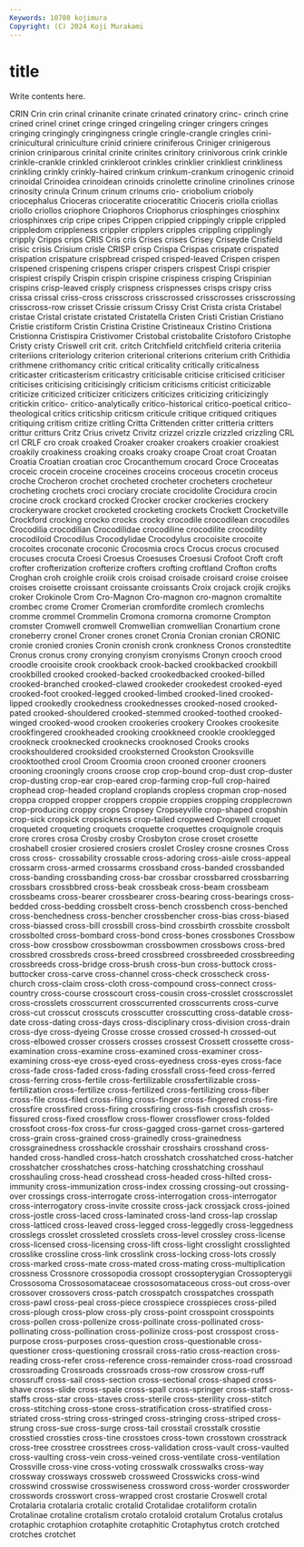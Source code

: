 ```yaml
---
Keywords: 10780 kojimura
Copyright: (C) 2024 Koji Murakami
---
```


# title

Write contents here.



 CRIN
Crin crin crinal crinanite crinate crinated crinatory crinc- crinch crine
crined crinel crinet cringe cringed cringeling cringer cringers cringes cringing
cringingly cringingness cringle cringle-crangle cringles crini- crinicultural criniculture crinid criniere
criniferous Criniger crinigerous crinion criniparous crinital crinite crinites crinitory crinivorous
crink crinkle crinkle-crankle crinkled crinkleroot crinkles crinklier crinkliest crinkliness crinkling
crinkly crinkly-haired crinkum crinkum-crankum crinogenic crinoid crinoidal Crinoidea crinoidean crinoids
crinolette crinoline crinolines crinose crinosity crinula Crinum crinum crinums crio-
criobolium crioboly criocephalus Crioceras crioceratite crioceratitic Crioceris criolla criollas criollo
criollos criophore Criophoros Criophorus criosphinges criosphinx criosphinxes crip cripe cripes
Crippen crippied crippingly cripple crippled crippledom crippleness crippler cripplers cripples
crippling cripplingly cripply Cripps crips CRIS Cris cris Crises crises
Crisey Criseyde Crisfield crisic crisis Crisium crisle CRISP crisp Crispa
Crispas crispate crispated crispation crispature crispbread crisped crisped-leaved Crispen crispen
crispened crispening crispens crisper crispers crispest Crispi crispier crispiest crispily
Crispin crispin crispine crispiness crisping Crispinian crispins crisp-leaved crisply crispness
crispnesses crisps crispy criss crissa crissal criss-cross crisscross crisscrossed crisscrosses
crisscrossing crisscross-row crisset Crissie crissum Crissy Crist Crista crista Cristabel
cristae Cristal cristate cristated Cristatella Cristen Cristi Cristian Cristiano Cristie
cristiform Cristin Cristina Cristine Cristineaux Cristino Cristiona Cristionna Cristispira Cristivomer
Cristobal cristobalite Cristoforo Cristophe Cristy cristy Criswell crit crit. critch
Critchfield critchfield criteria criteriia criteriions criteriology criterion criterional criterions criterium
crith Crithidia crithmene crithomancy critic critical criticality critically criticalness criticaster
criticasterism criticastry criticisable criticise criticised criticiser criticises criticising criticisingly criticism
criticisms criticist criticizable criticize criticized criticizer criticizers criticizes criticizing criticizingly
critickin critico- critico-analytically critico-historical critico-poetical critico-theological critics criticship criticsm criticule
critique critiqued critiques critiquing critism critize critling Critta Crittenden critter
critteria critters crittur critturs Critz Crius crivetz Crivitz crizzel crizzle
crizzled crizzling CRL crl CRLF cro croak croaked Croaker croaker
croakers croakier croakiest croakily croakiness croaking croaks croaky croape Croat
croat Croatan Croatia Croatian croatian croc Crocanthemum crocard Croce Croceatas
croceic crocein croceine croceines croceins croceous crocetin croceus croche Crocheron
crochet crocheted crocheter crocheters crocheteur crocheting crochets croci crociary crociate
crocidolite Crocidura crocin crocine crock crockard crocked Crocker crocker crockeries
crockery crockeryware crocket crocketed crocketing crockets Crockett Crocketville Crockford crocking
crocko crocks crocky crocodile crocodilean crocodiles Crocodilia crocodilian Crocodilidae crocodiline
crocodilite crocodility crocodiloid Crocodilus Crocodylidae Crocodylus crocoisite crocoite crocoites croconate
croconic Crocosmia crocs Crocus crocus crocused crocuses crocuta Croesi Croesus
Croesuses Croesusi Crofoot Croft croft crofter crofterization crofterize crofters crofting
croftland Crofton crofts Croghan croh croighle croiik crois croisad croisade
croisard croise croisee croises croisette croissant croissante croissants Croix crojack
crojik crojiks croker Crokinole Crom Cro-Magnon Cro-magnon cro-magnon cromaltite crombec
crome Cromer Cromerian cromfordite cromlech cromlechs cromme crommel Crommelin Cromona
cromorna cromorne Crompton cromster Cromwell cromwell Cromwellian cromwellian Cronartium crone
croneberry cronel Croner crones cronet Cronia Cronian cronian CRONIC cronie
cronied cronies Cronin cronish cronk cronkness Cronos cronstedtite Cronus cronus
crony cronying cronyism cronyisms Cronyn crooch crood croodle crooisite crook
crookback crook-backed crookbacked crookbill crookbilled crooked crooked-backed crookedbacked crooked-billed crooked-branched
crooked-clawed crookeder crookedest crooked-eyed crooked-foot crooked-legged crooked-limbed crooked-lined crooked-lipped crookedly
crookedness crookednesses crooked-nosed crooked-pated crooked-shouldered crooked-stemmed crooked-toothed crooked-winged crooked-wood crooken
crookeries crookery Crookes crookesite crookfingered crookheaded crooking crookkneed crookle crooklegged
crookneck crooknecked crooknecks crooknosed Crooks crooks crookshouldered crooksided crooksterned Crookston
Crooksville crooktoothed crool Croom Croomia croon crooned crooner crooners crooning
crooningly croons croose crop crop-bound crop-dust crop-duster crop-dusting crop-ear crop-eared
crop-farming crop-full crop-haired crophead crop-headed cropland croplands cropless cropman crop-nosed
croppa cropped cropper croppers croppie croppies cropping cropplecrown crop-producing croppy
crops Cropsey Cropseyville crop-shaped cropshin crop-sick cropsick cropsickness crop-tailed cropweed
Cropwell croquet croqueted croqueting croquets croquette croquettes croquignole croquis crore
crores crosa Crosby crosby Crosbyton crose croset crosette croshabell crosier
crosiered crosiers croslet Crosley crosne crosnes Cross cross cross- crossability
crossable cross-adoring cross-aisle cross-appeal crossarm cross-armed crossarms crossband cross-banded crossbanded
cross-banding crossbanding cross-bar crossbar crossbarred crossbarring crossbars crossbbred cross-beak crossbeak
cross-beam crossbeam crossbeams cross-bearer crossbearer cross-bearing cross-bearings cross-bedded cross-bedding crossbelt
cross-bench crossbench cross-benched cross-benchedness cross-bencher crossbencher cross-bias cross-biased cross-biassed cross-bill
crossbill cross-bind crossbirth crossbite crossbolt crossbolted cross-bombard cross-bond cross-bones crossbones
Crossbow cross-bow crossbow crossbowman crossbowmen crossbows cross-bred crossbred crossbreds cross-breed
crossbreed crossbreeded crossbreeding crossbreeds cross-bridge cross-brush cross-bun cross-buttock cross-buttocker cross-carve
cross-channel cross-check crosscheck cross-church cross-claim cross-cloth cross-compound cross-connect cross-country cross-course
crosscourt cross-cousin cross-crosslet crosscrosslet cross-crosslets crosscurrent crosscurrented crosscurrents cross-curve cross-cut
crosscut crosscuts crosscutter crosscutting cross-datable cross-date cross-dating cross-days cross-disciplinary cross-division
cross-drain cross-dye cross-dyeing Crosse crosse crossed crossed-h crossed-out cross-elbowed crosser
crossers crosses crossest Crossett crossette cross-examination cross-examine cross-examined cross-examiner cross-examining
cross-eye cross-eyed cross-eyedness cross-eyes cross-face cross-fade cross-faded cross-fading crossfall cross-feed
cross-ferred cross-ferring cross-fertile cross-fertilizable crossfertilizable cross-fertilization cross-fertilize cross-fertilized cross-fertilizing cross-fiber
cross-file cross-filed cross-filing cross-finger cross-fingered cross-fire crossfire crossfired cross-firing crossfiring
cross-fish crossfish cross-fissured cross-fixed crossflow cross-flower crossflower cross-folded crossfoot cross-fox
cross-fur cross-gagged cross-garnet cross-gartered cross-grain cross-grained cross-grainedly cross-grainedness crossgrainedness crosshackle
crosshair crosshairs crosshand cross-handed cross-handled cross-hatch crosshatch crosshatched cross-hatcher crosshatcher
crosshatches cross-hatching crosshatching crosshaul crosshauling cross-head crosshead cross-headed cross-hilted cross-immunity
cross-immunization cross-index crossing crossing-out crossing-over crossings cross-interrogate cross-interrogation cross-interrogator cross-interrogatory
cross-invite crossite cross-jack crossjack cross-joined cross-jostle cross-laced cross-laminated cross-land cross-lap
crosslap cross-latticed cross-leaved cross-legged cross-leggedly cross-leggedness crosslegs crosslet crossleted crosslets
cross-level crossley cross-license cross-licensed cross-licensing cross-lift cross-light crosslight crosslighted crosslike
crossline cross-link crosslink cross-locking cross-lots crossly cross-marked cross-mate cross-mated cross-mating
cross-multiplication crossness Crossnore crossopodia crossopt crossopterygian Crossopterygii Crossosoma Crossosomataceae crossosomataceous
cross-out cross-over crossover crossovers cross-patch crosspatch crosspatches crosspath cross-pawl cross-peal
cross-piece crosspiece crosspieces cross-piled cross-plough cross-plow cross-ply cross-point crosspoint crosspoints
cross-pollen cross-pollenize cross-pollinate cross-pollinated cross-pollinating cross-pollination cross-pollinize cross-post crosspost cross-purpose
cross-purposes cross-question cross-questionable cross-questioner cross-questioning crossrail cross-ratio cross-reaction cross-reading cross-refer
cross-reference cross-remainder cross-road crossroad crossroading Crossroads crossroads cross-row crossrow cross-ruff
crossruff cross-sail cross-section cross-sectional cross-shaped cross-shave cross-slide cross-spale cross-spall cross-springer
cross-staff cross-staffs cross-star cross-staves cross-sterile cross-sterility cross-stitch cross-stitching cross-stone cross-stratification
cross-stratified cross-striated cross-string cross-stringed cross-stringing cross-striped cross-strung cross-sue cross-surge cross-tail
crosstail crosstalk crosstie crosstied crossties cross-tine crosstoes cross-town crosstown crosstrack
cross-tree crosstree crosstrees cross-validation cross-vault cross-vaulted cross-vaulting cross-vein cross-veined cross-ventilate
cross-ventilation Crossville cross-vine cross-voting crosswalk crosswalks cross-way crossway crossways crossweb
crossweed Crosswicks cross-wind crosswind crosswise crosswiseness crossword cross-worder crossworder crosswords
crosswort cross-wrapped crost crostarie Croswell crotal Crotalaria crotalaria crotalic crotalid
Crotalidae crotaliform crotalin Crotalinae crotaline crotalism crotalo crotaloid crotalum Crotalus
crotalus crotaphic crotaphion crotaphite crotaphitic Crotaphytus crotch crotched crotches crotchet
